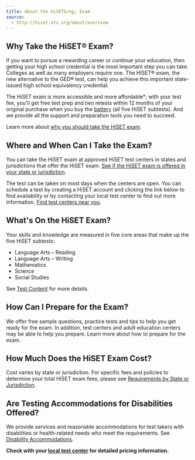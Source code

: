 ```yaml
---
title: About the HiSET&reg; Exam
source:
  - http://hiset.ets.org/about/overview
---
```

## Why Take the HiSET&reg; Exam?

If you want to pursue a rewarding career or continue your education, then getting your high school credential is the most important step you can take. Colleges as well as many employers require one. The HISET&reg; exam, the new alternative to the GED&reg; test, can help you achieve this important state-issued high school equivalency credential.

The HiSET exam is more accessible and more affordable*; with your test fee, you'll get free test prep and two retests within 12 months of your original purchase when you buy the [battery](http://hiset.ets.org/take/schedule/battery) (all five HiSET subtests). And we provide all the support and preparation tools you need to succeed.

Learn more about [why you should take the HiSET exam](http://hiset.ets.org/about/why).

## Where and When Can I Take the Exam?

You can take the HiSET exam at approved HiSET test centers in states and jurisdictions that offer the HiSET exam. [See if the HiSET exam is offered in your state or jurisdiction](http://hiset.ets.org/requirements).

The test can be taken on most days when the centers are open. You can schedule a test by creating a HiSET account and clicking the link below to find availability or by contacting your local test center to find out more information. [Find test centers near you](http://hiset.ets.org/tcsearch).

## What's On the HiSET Exam?

Your skills and knowledge are measured in five core areas that make up the five HiSET subtests:

  * Language Arts – Reading
  * Language Arts – Writing
  * Mathematics
  * Science
  * Social Studies

See [Test Content](http://hiset.ets.org/about/content) for more details.

## How Can I Prepare for the Exam?

We offer free sample questions, practice tests and tips to help you get ready for the exam. In addition, test centers and adult education centers may be able to help you prepare. Learn more about how to prepare for the exam.

## How Much Does the HiSET Exam Cost?

Cost varies by state or jurisdiction. For specific fees and policies to determine your total HiSET exam fees, please see [Requirements by State or Jurisdiction](http://hiset.ets.org/requirements).

## Are Testing Accommodations for Disabilities Offered?

We provide services and reasonable accommodations for test takers with disabilities or health-related needs who meet the requirements. See [Disability Accommodations](http://hiset.ets.org/take/disabilities).

**Check with your [local test center](http://hiset.ets.org/tcsearch) for detailed pricing information.**